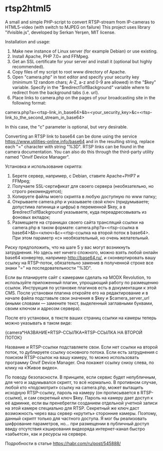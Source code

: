 # rtsp2html5
A small and simple PHP-script to convert RTSP-stream from IP-cameras to HTML5-video (with switch to MJPEG on failure)
This project uses library "ifvisible.js", developed by Serkan Yerşen, MIT license.

Installation and usage:

1. Make new instance of Linux server (for example Debian) or use existing.
2. Install Apache, PHP 7.0+ and FFMpeg.
3. Get an SSL certificate for your server and install it (optional but highly recommended).
4. Сopy files of my script to root www directory of Apache.
5. Open "camera.php" in text editor and specify your security key (minimum 12 random chars; A-Z, a-z and 0-9 are allowed) in the "$key" variable. Specify in the "$redirectToIfBackground" variable where to redirect from the background tabs (i.e. url).
6. Place links to camera.php on the pages of your broadcasting site in the following format:

camera.php?a=<rtsp-link_in_base64>&b=<your_security_key>&c=<rtsp-link_to_the_second_stream_in_base64> 

In this case, the "c" parameter is optional, but very desirable.

Converting an RTSP link to base64 can be done using the service https://www.utilities-online.info/base64 and in the resulting string, replace each "=" character with string "%3D". RTSP links can be found in the camera documentation. You can also do this through the third-party utility named "Onvif Device Manager".


Установка и использование скрипта:

1. Берете сервер, например, с Debian, ставите Apache+PHP7 и FFMpeg;
2. Получаете SSL-сертификат для своего сервера (необязательно, но строго рекомендуется);
3. Копируете файлы моего скрипта в любую доступную по www папку;
4. Открываете camera.php и указываете свой ключ (придумываете; допустима латиница и цифры) в переменной $key, а в $redirectToIfBackground указываете, куда переадресовывать из фоновых вкладок;
5. Размещаете на страницах своего сайта трансляций ссылки на camera.php в таком формате: camera.php?a=<rtsp-ссылка в base64>&b=<ключ>&c=<rtsp-ссылка на второй поток в base64>. При этом параметр «c» необязательный, но очень желательный.

Риску предположить, что на шаге 5 у вас могут возникнуть затруднения. Но здесь нет ничего сложного, можно взять любой онлайн base64 конвертер, например http://base64.ru/, и сконвертировать вашу ссылку на RTSP-поток, обязательно заменив в полученной строке все знаки "=" на последовательности "%3D".

Если вы планируете сайт с камерами сделать на MODX Revolution, то используйте приложенный плагин, упрощающий работу по размещению ссылок. Инструкция по установке плагинов есть в документации к этой CMS. После установки плагина откройте его на редактирование и в начале файла подставьте свои значения в $key и $camera_server_url (иными словами — замените текст, выделенный заглавными буквами, своим ключом и адресом сервера).

После его установки, в тексте ваших страниц ссылки на камеры теперь можно указывать в таком виде:

{camera\*НАЗВАНИЕ\*RTSP-ССЫЛКА\*RTSP-ССЫЛКА НА ВТОРОЙ ПОТОК}

Название и RTSP-ссылки подставляете свои. Если нет ссылки на второй поток, то дублируете ссылку основного потока. Если есть затруднения с поиском RTSP-ссылок на вашу камеру, то можно использовать программу Onvif Device Manager. Она покажет ссылку снизу слева, по клику на «Живое видео».

По поводу безопасности. В принципе, если сервис будет непубличным, для чего и задумывался скрипт, то всё нормально. В противном случае, любой кто «подсмотрит» ссылку на camera.php, может вытащить исходную RTSP-ссылку, пароль на камеру (он прописывается в RTSP-ссылке), и сам секретный ключ $key. Пароль на камеру дает доступ к её админке, если вы пренебрегли созданием отдельной учетной записи на этой камере специально для RTSP. Секретный же ключ даст возможность через ваш сервер «крутить» сторонние камеры. Поэтому, данный скрипт только для частного доступа. Я мог бы реализовать шифрование параметров, но… при размещении в публичный доступ ввиду отсутствия кэширования видеоряда интернет-канал быстро «забьется», как и ресурсы на сервере.

Подробности в статье https://habr.com/ru/post/545888/
